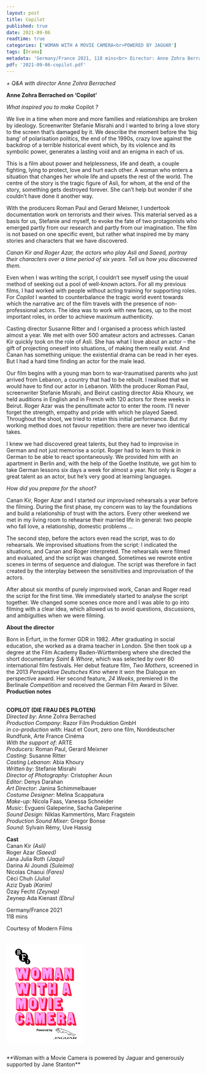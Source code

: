```yaml
---
layout: post
title: Copilot
published: true
date: 2021-09-06
readtime: true
categories: ['WOMAN WITH A MOVIE CAMERA<br>POWERED BY JAGUAR']
tags: [Drama]
metadata: 'Germany/France 2021, 118 mins<br> Director: Anne Zohra Berrached'
pdf: '2021-09-06-copilot.pdf'
---
```


_+ Q&A with director Anne Zohra Berrached_

**Anne Zohra Berrached on ‘Copilot’**

_What inspired you to make_ Copilot _?_

We live in a time when more and more families and relationships are broken by ideology. Screenwriter Stefanie Misrahi and I wanted to bring a love story to the screen that’s damaged by it. We describe the moment before the ‘big bang’ of polarisation politics, the end of the 1990s, crazy love against the backdrop of a terrible historical event which, by its violence and its symbolic power, generates a lasting void and an enigma in each of us.

This is a film about power and helplessness, life and death, a couple fighting, lying to protect, love and hurt each other. A woman who enters a situation that changes her whole life and upsets the rest of the world. The centre of the story is the tragic figure of Asli, for whom, at the end of the story, something gets destroyed forever. She can’t help but wonder if she couldn’t have done it another way.

With the producers Roman Paul and Gerard Meixner, I undertook documentation work on terrorists and their wives. This material served as a basis for us, Stefanie and myself, to evoke the fate of two protagonists who emerged partly from our research and partly from our imagination. The film is not based on one specific event, but rather what inspired me by many stories and characters that we have discovered.

_Canan Kir and Roger Azar, the actors who play Asli and Saeed, portray their characters over a time period of six years. Tell us how you discovered them._

Even when I was writing the script, I couldn’t see myself using the usual method of seeking out a pool of well-known actors. For all my previous films, I had worked with people without acting training for supporting roles. For _Copilot_ I wanted to counterbalance the tragic world event towards which the narrative arc of the film travels with the presence of non-professional actors. The idea was to work with new faces, up to the most important roles, in order to achieve maximum authenticity.

Casting director Susanne Ritter and I organised a process which lasted almost a year. We met with over 500 amateur actors and actresses. Canan Kir quickly took on the role of Asli. She has what I love about an actor – the gift of projecting oneself into situations, of making them really exist. And Canan has something unique: the existential drama can be read in her eyes.  But I had a hard time finding an actor for the male lead.

Our film begins with  a young man born to war-traumatised parents who just arrived from Lebanon, a  country that had to be rebuilt. I realised that we would have to find our actor in Lebanon. With the producer Roman Paul, screenwriter Stefanie Misrahi, and Beirut casting director Abia Khoury, we held auditions in English and in French with 120 actors for three weeks in Beirut. Roger Azar was the penultimate actor to enter the room. I’ll never forget the strength, empathy and pride with which he played Saeed. Throughout the shoot, we tried to retain this initial performance. But my working method does not favour repetition: there are never two identical takes.

I knew we had discovered great talents, but they had to improvise in German and not just memorise a script. Roger had to learn to think in German to be able to react spontaneously. We provided him with an apartment in Berlin and, with the help of the Goethe Institute, we got him to take German lessons six days a week for almost a year. Not only is Roger a great talent as an actor, but he’s very good at learning languages.

_How did you prepare for the shoot?_

Canan Kir, Roger Azar and I started our improvised rehearsals a year before the filming. During the first phase, my concern was to lay the foundations and build a relationship of trust with the actors. Every other weekend we met in my living room to rehearse their married life in general: two people who fall love, a relationship, domestic problems ...

The second step, before the actors even read the script, was to do rehearsals. We improvised situations from the script: I indicated the situations, and Canan and Roger interpreted. The rehearsals were filmed and evaluated, and the script was changed. Sometimes we rewrote entire scenes in terms of sequence and dialogue. The script was therefore in fact created by the interplay between the sensitivities and improvisation of the actors.

After about six months of purely improvised work, Canan and Roger read the script for the first time. We immediately started to analyse the script together. We changed some scenes once more and I was able to go into filming with a clear idea, which allowed us to avoid questions, discussions, and ambiguities when we were filming.

**About the director**

Born in Erfurt, in the former GDR in 1982. After graduating in social education, she worked as a drama teacher in London. She then took up a degree at the Film Academy Baden-Württemberg where she directed the short documentary _Saint & Whore_, which was selected by over 80 international film festivals. Her debut feature film, _Two Mothers_, screened in the 2013 _Perspektive Deutsches Kino_ where it won the Dialogue en perspective award. Her second feature, _24 Weeks_, premiered in the Berlinale _Competition_ and received the German Film Award in Silver.  
**Production notes**
<br><br>


**COPILOT (DIE FRAU DES PILOTEN)**  
_Directed by_: Anne Zohra Berrached  
_Production Company_: Razor Film Produktion GmbH  
_in co-production with_: Haut et Court, zero one film, Norddeutscher Rundfunk, Arte France Cinéma  
_With the support of_: ARTE  
_Producers:_ Roman Paul, Gerard Meixner  
_Casting_: Susanne Ritter  
_Casting Lebanon_: Abia Khoury  
_Written by_: Stefanie Misrahi  
_Director of Photography_: Cristopher Aoun  
_Editor_: Denys Darahan  
_Art Director_: Janina Schimmelbauer  
_Costume Designer_: Melina Scappatura  
_Make-up_: Nicola Faas, Vanessa Schneider  
_Music_: Evgueni Galeperine, Sacha Galeperine  
_Sound Design_: Niklas Kammertöns, Marc Fragstein  
_Production Sound Mixer_: Gregor Bonse  
_Sound_: Sylvain Rémy, Uve Hassig

**Cast**  
Canan Kir _(Asli)_  
Roger Azar _(Saeed)_  
Jana Julia Roth _(Jaqui)_  
Darina Al Joundi _(Suleima)_  
Nicolas Chaoui _(Fares)_  
Céci Chuh _(Julia)_  
Aziz Dyab _(Karim)_  
Özay Fecht _(Zeynep)_  
Zeynep Ada Kienast _(Ebru)_

Germany/France 2021  
118 mins

Courtesy of Modern Films
<br><br>

<img style="float:left" src="/img/WWAMC.jpg" alt="WWAMC" title="WWAMC"  width="40%" height="40%">
<br><br><br><br><br><br><br><br><br><br><br><br><br><br><br><br><br>**Woman with a Movie Camera is powered by Jaguar and generously supported by Jane Stanton**<br><br><br><br>


<!--stackedit_data:
eyJoaXN0b3J5IjpbLTExNTI4NDQ0NzNdfQ==
-->
